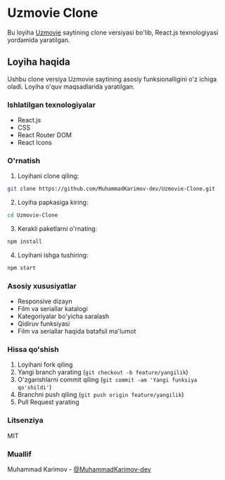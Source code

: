 # Uzmovie Clone

Bu loyiha [Uzmovie](https://uzmovi.com/) saytining clone versiyasi bo'lib, React.js texnologiyasi yordamida yaratilgan.

## Loyiha haqida

Ushbu clone versiya Uzmovie saytining asosiy funksionalligini o'z ichiga oladi. Loyiha o'quv maqsadlarida yaratilgan.

### Ishlatilgan texnologiyalar

- React.js
- CSS
- React Router DOM
- React Icons

### O'rnatish

1. Loyihani clone qiling:
```bash
git clone https://github.com/MuhammadKarimov-dev/Uzmovie-Clone.git
```

2. Loyiha papkasiga kiring:
```bash
cd Uzmovie-Clone
```

3. Kerakli paketlarni o'rnating:
```bash
npm install
```

4. Loyihani ishga tushiring:
```bash
npm start
```

### Asosiy xususiyatlar

- Responsive dizayn
- Film va seriallar katalogi
- Kategoriyalar bo'yicha saralash
- Qidiruv funksiyasi
- Film va seriallar haqida batafsil ma'lumot

### Hissa qo'shish

1. Loyihani fork qiling
2. Yangi branch yarating (`git checkout -b feature/yangilik`)
3. O'zgarishlarni commit qiling (`git commit -am 'Yangi funksiya qo'shildi'`)
4. Branchni push qiling (`git push origin feature/yangilik`)
5. Pull Request yarating

### Litsenziya

MIT

### Muallif

Muhammad Karimov - [@MuhammadKarimov-dev](https://github.com/MuhammadKarimov-dev)
